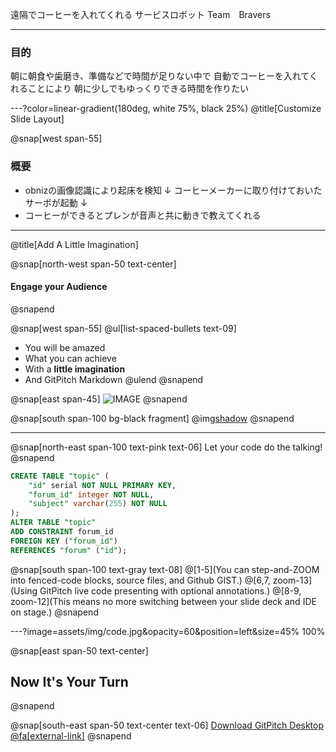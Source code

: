  遠隔でコーヒーを入れてくれる
 サービスロボット
 Team　Bravers

---

### 目的

朝に朝食や歯磨き、準備などで時間が足りない中で
自動でコーヒーを入れてくれることにより
朝に少しでもゆっくりできる時間を作りたい

---?color=linear-gradient(180deg, white 75%, black 25%)
@title[Customize Slide Layout]

@snap[west span-55]
### 概要

- obnizの画像認識により起床を検知
            ↓
コーヒーメーカーに取り付けておいたサーボが起動
            ↓
- コーヒーができるとプレンが音声と共に動きで教えてくれる

---
@title[Add A Little Imagination]

@snap[north-west span-50 text-center]
#### Engage your Audience
@snapend

@snap[west span-55]
@ul[list-spaced-bullets text-09]
- You will be amazed
- What you can achieve
- With a **little imagination**
- And GitPitch Markdown
@ulend
@snapend

@snap[east span-45]
![IMAGE](assets/img/conference.png)
@snapend

@snap[south span-100 bg-black fragment]
@img[shadow](assets/img/conference.png)
@snapend

---

@snap[north-east span-100 text-pink text-06]
Let your code do the talking!
@snapend

```sql zoom-18
CREATE TABLE "topic" (
    "id" serial NOT NULL PRIMARY KEY,
    "forum_id" integer NOT NULL,
    "subject" varchar(255) NOT NULL
);
ALTER TABLE "topic"
ADD CONSTRAINT forum_id
FOREIGN KEY ("forum_id")
REFERENCES "forum" ("id");
```

@snap[south span-100 text-gray text-08]
@[1-5](You can step-and-ZOOM into fenced-code blocks, source files, and Github GIST.)
@[6,7, zoom-13](Using GitPitch live code presenting with optional annotations.)
@[8-9, zoom-12](This means no more switching between your slide deck and IDE on stage.)
@snapend


---?image=assets/img/code.jpg&opacity=60&position=left&size=45% 100%

@snap[east span-50 text-center]
## Now It's **Your** Turn
@snapend

@snap[south-east span-50 text-center text-06]
[Download GitPitch Desktop @fa[external-link]](https://gitpitch.com/docs/getting-started/tutorial/)
@snapend

